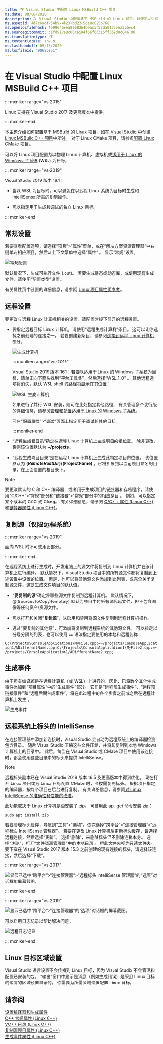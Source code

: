 ```yaml
---
title: 在 Visual Studio 中配置 Linux MSBuild C++ 项目
ms.date: 08/06/2020
description: 在 Visual Studio 中配置基于 MSBuild 的 Linux 项目，以便可以生成它。
ms.assetid: 4d7c6adf-54b9-4b23-bd23-5de0c825b768
ms.openlocfilehash: 4e99645eea89682b4beac5452da01755ea555ec4
ms.sourcegitcommit: c1fd917a8c06c6504f66f66315ff352d0c046700
ms.translationtype: HT
ms.contentlocale: zh-CN
ms.lasthandoff: 09/16/2020
ms.locfileid: "90685951"
---
```

# <a name="configure-a-linux-msbuild-c-project-in-visual-studio"></a>在 Visual Studio 中配置 Linux MSBuild C++ 项目

::: moniker range="vs-2015"

Linux 支持在 Visual Studio 2017 及更高版本中提供。

::: moniker-end

本主题介绍如何配置基于 MSBuild 的 Linux 项目，如[在 Visual Studio 中创建 Linux MSBuild C++ 项目](create-a-new-linux-project.md)中所述。 对于 Linux CMake 项目，请参阅[配置 Linux CMake 项目](cmake-linux-project.md)。

可以将 Linux 项目配置为以物理 Linux 计算机、虚拟机或[适用于 Linux 的 Windows 子系统](/windows/wsl/about) (WSL) 为目标。

::: moniker range="vs-2019"

Visual Studio 2019 版本 16.1：

- 当以 WSL 为目标时，可以避免在以远程 Linux 系统为目标时生成和 IntelliSense 所需的复制操作。

- 可以指定用于生成和调试的独立 Linux 目标。

::: moniker-end

## <a name="general-settings"></a>常规设置

若要查看配置选项，请选择“项目”>“属性”菜单，或在“解决方案资源管理器”中右键单击相应项目，然后从上下文菜单中选择“属性”  。 显示“常规”设置。

![常规配置](media/settings_general.png)

默认情况下，生成可执行文件 (.out)。 若要生成静态或动态库，或使用现有生成文件，请使用“配置类型”设置。

有关属性页中设置的详细信息，请参阅 [Linux 项目属性页参考](prop-pages-linux.md)。

## <a name="remote-settings"></a>远程设置

要更改与远程 Linux 计算机相关的设置，请配置[常规](prop-pages/general-linux.md)下显示的远程设置。

- 要指定远程目标 Linux 计算机，请使用“远程生成计算机”条目。 这可以让你选择之前创建的连接之一。 若要创建新条目，请参阅[连接到远程 Linux 计算机](connect-to-your-remote-linux-computer.md)部分。

   ![生成计算机](media/remote-build-machine-vs2019.png)

   ::: moniker range="vs-2019"

   Visual Studio 2019 版本 16.1：若要以适用于 Linux 的 Windows 子系统为目标，请单击向下箭头找到“平台工具集”，然后选择“WSL_1_0” 。 其他远程选项将消失，默认 WSL shell 的路径将显示在其位置：

   ![WSL 生成计算机](media/wsl-remote-vs2019.png)

   如果进行了并行 WSL 安装，则可在此处指定其他路径。 有关管理多个发行版的详细信息，请参阅[管理和配置适用于 Linux 的 Windows 子系统](/windows/wsl/wsl-config#set-a-default-distribution)。

   可在“配置属性”>“调试”页面上指定用于调试的其他目标 。

   ::: moniker-end

- “远程生成根目录”确定在远程 Linux 计算机上生成项目的根位置。 除非更改，否则该位置默认为 **~/projects**。

- “远程生成项目目录”是在远程 Linux 计算机上生成此特定项目的位置。 该位置默认为 **$(RemoteRootDir)/$(ProjectName)** ，它将扩展到以当前项目命名的目录，在上面设置的根目录下。

> [!NOTE]
> 要更改默认的 C 和 C++ 编译器，或者用于生成项目的链接器和存档程序，请使用“C/C++”>“常规”部分和“链接器”>“常规”部分中的相应条目 。 例如，可以指定某个版本的 GCC 或 Clang。 有关详细信息，请参阅 [C/C+ + 属性 (Linux C++)](prop-pages/c-cpp-linux.md) 和[链接器属性 (Linux C++)](prop-pages/linker-linux.md)。

## <a name="copy-sources-remote-systems-only"></a>复制源（仅限远程系统）

::: moniker range="vs-2019"

面向 WSL 时不可使用此部分。

::: moniker-end

在远程系统上进行生成时，开发电脑上的源文件将复制到 Linux 计算机并在该计算机上进行编译。 默认情况下，Visual Studio 项目中的所有源文件都将复制到上述设置中设置的位置。 但是，也可以将其他源文件添加到此列表，或完全关闭复制源文件，这是生成文件项目的默认值。

- “**要复制的源**”确定将哪些源文件复制到远程计算机。 默认情况下，\@(SourcesToCopyRemotely) 默认为项目中的所有源代码文件，但不包含图像等任何资产/资源文件。

- 可以打开和关闭“**复制源**”，以启用和禁用将源文件复制到远程计算机操作。

- 通过“要复制的其他源”，可添加将复制到远程系统的其他源文件。 可以指定以分号分隔的列表，也可以使用 **:=** 语法指定要使用的本地和远程名称：

`C:\Projects\ConsoleApplication1\MyFile.cpp:=~/projects/ConsoleApplication1/ADifferentName.cpp;C:\Projects\ConsoleApplication1\MyFile2.cpp:=~/projects/ConsoleApplication1/ADifferentName2.cpp;`

## <a name="build-events"></a>生成事件

由于所有编译都是在远程计算机（或 WSL）上进行的，因此，已将数个其他生成事件添加到“项目属性”中的“生成事件”部分。 它们是“远程预生成事件”、“远程预链接事件”和“远程后期生成事件”，将在此过程中的各个步骤之前或之后在远程计算机上发生  。

![生成事件](media/settings_buildevents.png)

## <a name="intellisense-for-headers-on-remote-systems"></a><a name="remote_intellisense"></a> 远程系统上标头的 IntelliSense

在连接管理器中添加新连接时，Visual Studio 会自动为远程系统上的编译器检测包含目录。 随后 Visual Studio 压缩这些文件压缩，并将其复制到本地 Windows 计算机上的目录中。 此后，每当在 Visual Studio 或 CMake 项目中使用该连接时，都会使用这些目录中的标头来提供 IntelliSense。

> [!NOTE]
> 远程标头副本已在 Visual Studio 2019 版本 16.5 及更高版本中得到优化。 现在打开 Linux 项目或为 Linux 目标配置 CMake 时，会按需复制标头。 根据项目指定的编译器，按每个项目在后台进行复制。 有关详细信息，请参阅[对 Linux IntelliSense 的准确性和性能的改进](https://devblogs.microsoft.com/cppblog/improvements-to-accuracy-and-performance-of-linux-intellisense/)。

此功能取决于 Linux 计算机是否安装了 zip。 可使用此 apt-get 命令安装 zip：

```cmd
sudo apt install zip
```

若要管理标头缓存，导航到“工具”>“选项”，依次选择“跨平台”>“连接管理器”>“远程标头 IntelliSense 管理器”。 若要在更改 Linux 计算机后更新标头缓存，请选择远程连接，然后选择“更新”。 选择“删除”，来删除标头但不删除连接本身。 选择“浏览”，打开“文件资源管理器”中的本地目录 。 将此文件夹视为只读文件夹。 要下载在 Visual Studio 2017 版本 15.3 之前创建的现有连接的标头，请选择该连接，然后选择“下载”。

::: moniker range="vs-2017"

![显示已选中“跨平台”>“连接管理器”>“远程标头 IntelliSense 管理器”的“选项”对话框的屏幕截图。](media/remote-header-intellisense.png)

::: moniker-end

::: moniker range="vs-2019"

![显示已选中“跨平台”>“连接管理器”的“选项”对话框的屏幕截图。](media/connection-manager-vs2019.png)

可以启用日志记录以帮助解决问题：

![远程日志记录](media/remote-logging-vs2019.png)

::: moniker-end

## <a name="linux-target-locale"></a><a name="locale"></a> Linux 目标区域设置

Visual Studio 语言设置不会传播到 Linux 目标，因为 Visual Studio 不会管理和配置已安装的包。 “输出”窗口中显示是消息（例如生成错误）是采用 Linux 目标的语言的区域设置显示的。 你需要为所需区域设置配置 Linux 目标。

## <a name="see-also"></a>请参阅

[设置编译器和生成属性](../build/working-with-project-properties.md)<br/>
[C++ 常规属性 (Linux C++)](prop-pages/general-linux.md)<br/>
[VC++ 目录 (Linux C++)](prop-pages/directories-linux.md)<br/>
[复制源项目属性 (Linux C++)](prop-pages/copy-sources-project.md)<br/>
[生成事件属性 (Linux C++)](prop-pages/build-events-linux.md)
